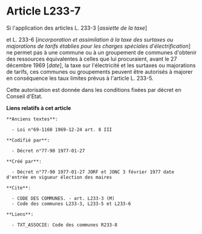 # Article L233-7

Si l'application des articles L. 233-3 [*assiette de la taxe*]

et L. 233-6 [*incorporation et assimilation à la taxe des surtaxes ou majorations de tarifs établies pour les charges
spéciales d'électrification*] ne permet pas à une commune ou à un groupement de communes d'obtenir des ressources
équivalentes à celles que lui procuraient, avant le 27 décembre 1969 [*date*], la taxe sur l'électricité et les surtaxes ou
majorations de tarifs, ces communes ou groupements peuvent être autorisés à majorer en conséquence les taux limites prévus à
l'article L. 233-5. 

Cette autorisation est donnée dans les conditions fixées par décret en Conseil d'Etat.

**Liens relatifs à cet article**

	**Anciens textes**:

	  - Loi n°69-1160 1969-12-24 art. 8 III

	**Codifié par**:

	  - Décret n°77-90 1977-01-27

	**Créé par**:

	  - Décret n°77-90 1977-01-27 JORF et JONC 3 février 1977 date d'entrée en vigueur élection des maires

	**Cite**:

	  - CODE DES COMMUNES. - art. L233-3 (M)
	  - Code des communes L233-3, L233-5 et L233-6

	**Liens**:

	  - TXT_ASSOCIE: Code des communes R233-8
